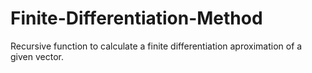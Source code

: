 # Finite-Differentiation-Method
Recursive function to calculate a finite differentiation aproximation of a given vector.
